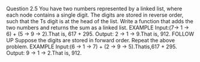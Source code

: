 Question 2.5
You have two numbers represented by a linked list, where each node contains a single digit. The digits are stored in reverse order, such that the Ts digit is at the head of the list. Write a function that adds the two numbers and returns the sum as a linked list.
EXAMPLE
Input:(7-> 1 -> 6) + (5 -> 9 -> 2).That is, 617 + 295.
Output: 2 -> 1 -> 9.That is, 912.
FOLLOW UP
Suppose the digits are stored in forward order. Repeat the above problem. EXAMPLE
Input:(6 -> 1 -> 7) + (2 -> 9 -> 5).Thatis,617 + 295.
Output: 9 -> 1 -> 2.That is, 912.